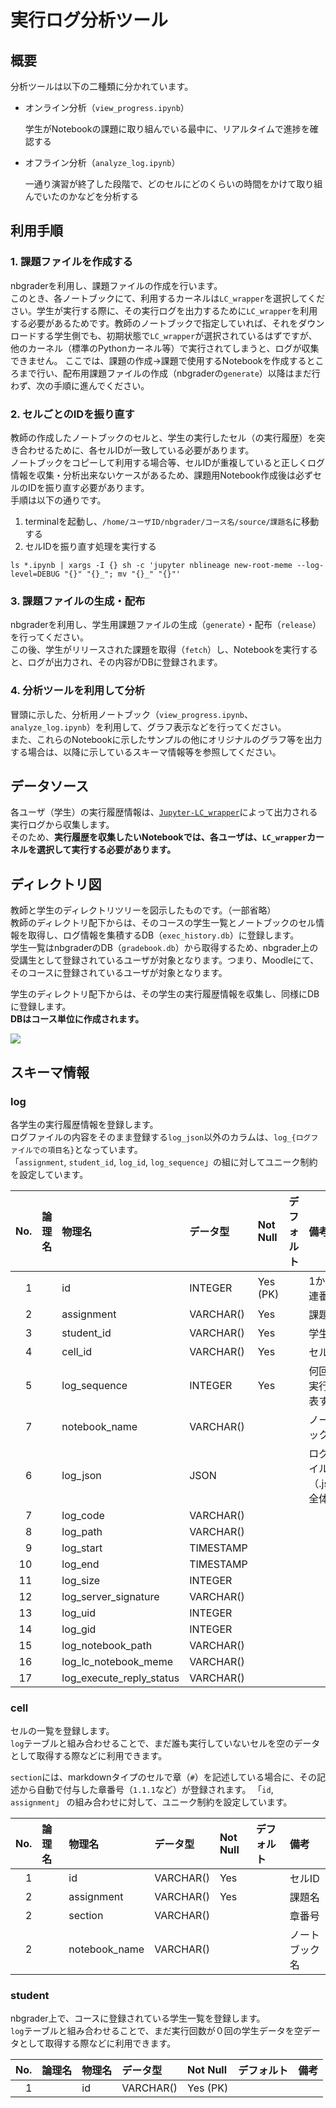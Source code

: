 # 実行ログ分析ツール

## 概要

分析ツールは以下の二種類に分かれています。

- オンライン分析（`view_progress.ipynb`）  

  学生がNotebookの課題に取り組んでいる最中に、リアルタイムで進捗を確認する

- オフライン分析（`analyze_log.ipynb`）    

  一通り演習が終了した段階で、どのセルにどのくらいの時間をかけて取り組んでいたのかなどを分析する
  
## 利用手順

### 1. 課題ファイルを作成する

nbgraderを利用し、課題ファイルの作成を行います。  
このとき、各ノートブックにて、利用するカーネルは`LC_wrapper`を選択してください。学生が実行する際に、その実行ログを出力するために`LC_wrapper`を利用する必要があるためです。教師のノートブックで指定していれば、それをダウンロードする学生側でも、初期状態で`LC_wrapper`が選択されているはずですが、他のカーネル（標準のPythonカーネル等）で実行されてしまうと、ログが収集できません。
ここでは、課題の作成→課題で使用するNotebookを作成するところまで行い、配布用課題ファイルの作成（nbgraderの`generate`）以降はまだ行わず、次の手順に進んでください。

### 2. セルごとのIDを振り直す  

教師の作成したノートブックのセルと、学生の実行したセル（の実行履歴）を突き合わせるために、各セルIDが一致している必要があります。  
ノートブックをコピーして利用する場合等、セルIDが重複していると正しくログ情報を収集・分析出来ないケースがあるため、課題用Notebook作成後は必ずセルのIDを振り直す必要があります。  
手順は以下の通りです。

1. terminalを起動し、`/home/ユーザID/nbgrader/コース名/source/課題名`に移動する
2. セルIDを振り直す処理を実行する  
  ```
  ls *.ipynb | xargs -I {} sh -c 'jupyter nblineage new-root-meme --log-level=DEBUG "{}" "{}_"; mv "{}_" "{}"'
  ```

### 3. 課題ファイルの生成・配布  

nbgraderを利用し、学生用課題ファイルの生成（`generate`）・配布（`release`）を行ってください。  
この後、学生がリリースされた課題を取得（`fetch`）し、Notebookを実行すると、ログが出力され、その内容がDBに登録されます。

### 4. 分析ツールを利用して分析  

冒頭に示した、分析用ノートブック（`view_progress.ipynb`、`analyze_log.ipynb`）を利用して、グラフ表示などを行ってください。  
また、これらのNotebookに示したサンプルの他にオリジナルのグラフ等を出力する場合は、以降に示しているスキーマ情報等を参照してください。

## データソース  

各ユーザ（学生）の実行履歴情報は、[`Jupyter-LC_wrapper`](https://github.com/NII-cloud-operation/Jupyter-LC_wrapper)によって出力される実行ログから収集します。  
そのため、**実行履歴を収集したいNotebookでは、各ユーザは、`LC_wrapper`カーネルを選択して実行する必要があります。**  

## ディレクトリ図

教師と学生のディレクトリツリーを図示したものです。（一部省略）  
教師のディレクトリ配下からは、そのコースの学生一覧とノートブックのセル情報を取得し、ログ情報を集積するDB（`exec_history.db`）に登録します。  
学生一覧はnbgraderのDB（`gradebook.db`）から取得するため、nbgrader上の受講生として登録されているユーザが対象となります。つまり、Moodleにて、そのコースに登録されているユーザが対象となります。  

学生のディレクトリ配下からは、その学生の実行履歴情報を収集し、同様にDBに登録します。  
**DBはコース単位に作成されます。**  

![](images/log_collect.png)


## スキーマ情報


### log  

各学生の実行履歴情報を登録します。  
ログファイルの内容をそのまま登録する`log_json`以外のカラムは、`log_{ログファイルでの項目名}`となっています。  
「`assignment`, `student_id`, `log_id`, `log_sequence`」の組に対してユニーク制約を設定しています。

| No. | 論理名                         | 物理名                         | データ型                       | Not Null | デフォルト           | 備考                           |
|----:|:-------------------------------|:-------------------------------|:-------------------------------|:---------|:---------------------|:-------------------------------|
|   1 |                                | id                             | INTEGER                        | Yes (PK) |                      |1からの連番                      |
|   2 |                                | assignment                     | VARCHAR()                      | Yes      |                      |課題名                                |
|   3 |                                | student_id                     | VARCHAR()                      | Yes      |                      |学生ID                                |
|   4 |                                | cell_id                        | VARCHAR()                      | Yes      |                      |セルID                                |
|   5 |                                | log_sequence                   | INTEGER                        | Yes      |                      |何回目の実行かを表す数値              |
|   7 |                                | notebook_name                  | VARCHAR()                      |          |                      |ノートブック名                                |
|   6 |                                | log_json                       | JSON                           |          |                      |ログファイル（.json）全体         |
|   7 |                                | log_code                       | VARCHAR()                      |          |                      |                                |
|   8 |                                | log_path                       | VARCHAR()                      |          |                      |                                |
|   9 |                                | log_start                      | TIMESTAMP                      |          |                      |                                |
|  10 |                                | log_end                        | TIMESTAMP                      |          |                      |                                |
|  11 |                                | log_size                       | INTEGER                        |          |                      |                                |
|  12 |                                | log_server_signature           | VARCHAR()                      |          |                      |                                |
|  13 |                                | log_uid                        | INTEGER                        |          |                      |                                |
|  14 |                                | log_gid                        | INTEGER                        |          |                      |                                |
|  15 |                                | log_notebook_path              | VARCHAR()                      |          |                      |                                |
|  16 |                                | log_lc_notebook_meme           | VARCHAR()                      |          |                      |                                |
|  17 |                                | log_execute_reply_status       | VARCHAR()                      |          |                      |                                |

### cell  

セルの一覧を登録します。  
`log`テーブルと組み合わせることで、まだ誰も実行していないセルを空のデータとして取得する際などに利用できます。  

`section`には、markdownタイプのセルで章（`#`）を記述している場合に、その記述から自動で付与した章番号（`1.1.1`など）が登録されます。 
「`id`, `assignment`」 の組み合わせに対して、ユニーク制約を設定しています。  

| No. | 論理名                         | 物理名                         | データ型                       | Not Null | デフォルト           | 備考                           |
|----:|:-------------------------------|:-------------------------------|:-------------------------------|:---------|:---------------------|:-------------------------------|
|   1 |                                | id                             | VARCHAR()                      | Yes      |                      |セルID                                |
|   2 |                                | assignment                     | VARCHAR()                      | Yes      |                      |課題名                                |
|   2 |                                | section                        | VARCHAR()                      |          |                      |章番号                                |
|   2 |                                | notebook_name                  | VARCHAR()                      |          |                      |ノートブック名                                |


### student

nbgrader上で、コースに登録されている学生一覧を登録します。  
`log`テーブルと組み合わせることで、まだ実行回数が０回の学生データを空データとして取得する際などに利用できます。  

| No. | 論理名                         | 物理名                         | データ型                       | Not Null | デフォルト           | 備考                           |
|----:|:-------------------------------|:-------------------------------|:-------------------------------|:---------|:---------------------|:-------------------------------|
|   1 |                                | id                             | VARCHAR()                      | Yes (PK) |                      |                                |